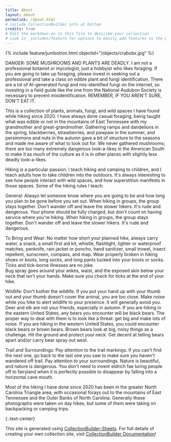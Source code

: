 ```yaml
---
title: About
layout: about
permalink: /about.html
# include CollectionBuilder info at bottom
credits: true
# Edit the markdown on in this file to describe your collection
# Look in _includes/feature for options to easily add features to the page
---
```

{% include feature/jumbotron.html objectid="/objects/crabobx.jpg" %}

DANGER: SOME MUSHROOMS AND PLANTS ARE DEADLY. I am not a professional botanist or mycologist, just a hobbyist who likes foraging. If you are going to take up foraging, please invest in seeking out a professional and take a class on edible plant and fungi identification. There are a lot of AI-generated fungi and mis-identified fungi on the internet, so investing in a field guide like the one from the National Audubon Society is necessary to prevent misidentification. REMEMBER, IF YOU AREN'T SURE, DON'T EAT IT.

This is a collection of plants, animals, fungi, and wild spaces I have found while hiking since 2020. I have always done casual foraging, being taught what was edible or not in the mountains of East Tennessee with my grandmother and great-grandmother. Gathering ramps and dandelions in the spring, blackberries, strawberries, and pawpaw in the summer, and persimmons and nuts in the autumn gave a bit of structure to the seasons and made me aware of what to look out for. We never gathered mushrooms; there are too many extremely dangerous look-a-likes in the American South to make it as much of the culture as it is in other places with slightly less deadly look-a-likes. 

Hiking is a particular passion. I teach hiking and camping to children, and I teach adults how to take children into the outdoors. It's always interesting to see how people interact with wild spaces, and how superstition manifests in those spaces. Some of the hiking rules I teach:

General:
Always let someone know where you are going to be and how long you plan to be gone before you set out.
When hiking in groups, the group stays together. Don't wander off and leave the slower hikers. It's rude and dangerous. 
Your phone should be fully charged, but don't count on having service where you're hiking. 
When hiking in groups, the group stays together. Don't wander off and leave the slower hikers. It's rude and dangerous. 

To Bring and Wear:
No matter how short your planned hike, always carry water, a snack, a small first aid kit, whistle, flashlight, lighter or waterproof matches, penknife, rain jacket or poncho, hand sanitizer, small trowel, insect repellent, sunscreen, compass, and map.
Wear properly broken in hiking shoes or boots, long socks, and long pants tucked into your boots or socks. Ticks and tick-borne illnesses are no joke.  
Bug spray goes around your ankes, waist, and the exposed skin below your neck that isn't your hands. Make sure you check for ticks at the end of your hike.  

Wildlife:
Don't bother the wildlife. If you put your hand up with your thumb out and your thumb doesn't cover the animal, you are too close. 
Make noise while you hike to alert wildlife to your presence. It will generally avoid you.
Deer and elk are not your friends, especially in autumn. 
If you are hiking in the eastern United States, any bears you encounter will be black bears. The proper way to deal with them is to look like a threat: get big and make lots of noise. 
If you are hiking in the western United States, you could encounter black bears or brown bears. Brown bears look at big, noisy things as a challenge. Hit the ground and protect your neck. Get decent at telling bears apart and/or carry bear spray out west.

Trail and Surroundings:
Pay attention to the trail markings. If you can't find the next one, go back to the last one you saw to make sure you haven't wandered off trail. 
Pay attention to your surroundings. Nature is beautiful, and nature is dangerous. You don't need to invent eldrich fae luring people off to fairyland when it is perfectly possible to disappear by falling into a horizontal cave mouth.

Most of the hiking I have done since 2020 has been in the greater North Carolina Triangle area, with occasional forays out to the mountains of East Tennessee and the Outer Banks of North Carolina. Generally these photographs were taken on day hikes, but some of them were taking on backpacking or camping trips. 


{:.text-center}

This site is generated using [CollectionBuilder-Sheets](https://github.com/CollectionBuilder/collectionbuilder-sheets). For full details of creating your own collection site, visit [CollectionBuilder Documentation](https://collectionbuilder.github.io/cb-docs/)!
